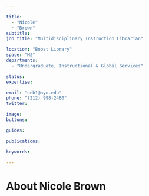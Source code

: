 ```yaml
---

title:
  - "Nicole"
  - "Brown"
subtitle: 
job_title: "Multidisciplinary Instruction Librarian"

location: "Bobst Library"
space: "MZ"
departments:
  - "Undergraduate, Instructional & Global Services"

status: 
expertise:

email: "neb1@nyu.edu"
phone: "(212) 998-2480"
twitter: 

image: 
buttons:

guides:

publications:

keywords:

---
```


# About Nicole Brown


